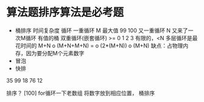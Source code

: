 # 算法题排序算法是必考题

- 桶排序
  时间复杂度 循环
  一重循环 M 最大值 99 100
  又一重循环 N
  又来了一次M循环 有值的桶
    双重循环(嵌套循环) >= 0 1 2 3  有限的，<N
    多层循环是最花时间的 M+N
  o (M+N+M+N) = o (2*(M+N)) o (M+N)
  缺点：占物理内存，因为要分配M个元素数字
- 冒泡
- 快排

35 99 18 76 12

排序？
[100]
for循环一下老数组
将数字放到相应位置，
桶排序